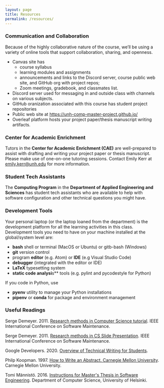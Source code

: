 ```yaml
---
layout: page
title: Resources
permalink: /resources/
---
```

### Communication and Collaboration
Because of the highly collaborative nature of the course, we’ll be using a variety of online tools that support collaboration, sharing, and openness. 
* Canvas site has
    * course syllabus
    * learning modules and assignments
    * announcements and links to the Discord server, course public web site, 
    and GitHub org with project repos; 
    * Zoom meetings, gradebook, and classmates list.
* Discord server used for messaging in and outside class with channels on 
various subjects. 
* GitHub oranization associated with this course has student project 
repositories
* Public web site at <https://unh-comp-master-project.github.io/>
* Overleaf platform hosts your project paper/thesis manuscript writing 
artifacts.

<!--The following platforms and tools support your project/thesis work: 
* GitHub organization associated with this course helps you manage all the 
project development activities and artifacts
* `git` version control and branch-feature workflow
* Overleaf platform helps you with project paper/thesis writing activities
* LaTeX typesetting to write your project paper/thesis manuscript
* Discord server associated with this course is a convenient space where we 
communicate (text. talk, video)
* Canvas has Turnitin tool that performs a similarity check between your draft 
submissions and internet materials. You will upload PDF versions of your drafts 
to Canvas on Feb 18, Mar 11, and Apr 29 to get similarity check reports. 
-->

### Center for Academic Enrichment
Tutors in the **Center for Academic Enrichment (CAE)** are well-prepared to 
assist with drafting and writing your project paper or thesis manuscript. 
Please make use of one-on-one tutoring sessions. Contact Emily Kerr at <emily.kerr@unh.edu> for more information. 

### Student Tech Assistants
The **Computing  Program** in the **Department of Applied Engineering and Sciences** has student tech assistants who are available to help with software 
configuration and other technical questions you might have. 

### Development Tools
Your personal laptop (or the laptop loaned from the department) is the 
development platform for all the learning activities in this class. 
Development tools you need to have on your machine installed at the 
global/system level are:
* **bash** shell or terminal (MacOS or Ubuntu)  or gitb-bash (Windows)
* **git** version control
* program **editor** (e.g. Atom) or **IDE** (e.g Visual Studio Code)
* **debugger** (integrated with the editor or IDE)
* **LaTeX** typesetting system
* **static code analysi**s** tools (e.g. pylint and pycodestyle for Python)

If you code in Python, use 
* **pyenv** utility to manage your Python installations
* **pipenv** or **conda** for package and environment management 

### Useful Readings ###
Serge Demeyer. 2011. [Research methods in Computer Science tutorial](https://unh.box.com/s/ubanos64ju4emwsh7m8ab8l5auedi2ub). IEEE International Conference on Software Maintenance.

Serge Demeyer. 2011. [Research methods in CS Slide Presentation](https://win.uantwerpen.be/~sdemey/Tutorial_ResearchMethods/ResearchMethds01_MethodsOvervw.pdf). IEEE International Conference on Software Maintenance.

Google Developers. 2020. [Overview of Technical Writing for Students](https://developers.google.com/tech-writing/overview).

Philp Koopman. 1997. [How to Write an Abstract. Carnegie Mellon University](http://users.ece.cmu.edu/~koopman/essays/abstract.html). Carnegie Mellon University. 

Tomi Männistö. 2016. [Instructions for Master's Thesis in Software Engineering](https://www.cs.helsinki.fi/u/tomimann/Instructions/MastersThesisInstructions.html). 
Department of Computer Science, University of Helsinki. 
